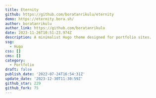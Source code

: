 ```yaml
---
title: Eternity
github: https://github.com/boratanrikulu/eternity
demo: https://eternity.bora.sh/
author: boratanrikulu
author_link: https://github.com/boratanrikulu
date: 2023-11-26T10:51:23.974Z
description: A minimalist Hugo theme designed for portfolio sites.
ssg:
  - Hugo
css: []
cms: []
category:
  - Portfolio
draft: false
publish_date: '2022-07-24T16:54:31Z'
update_date: '2023-12-30T11:30:59Z'
github_star: 229
github_fork: 75
---
```

